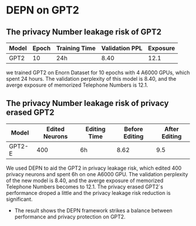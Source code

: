 # DEPN on GPT2

## The privacy Number leakage risk of GPT2

|Model|Epoch|Training Time|Validation PPL|Exposure|
|----|----|----|----|----|
|GPT2|10|24h|8.40|12.1|

we trained GPT2 on Enorn Dataset for 10 epochs with 4 A6000 GPUs, which spent 24 hours. The validation perplexity of this model is 8.40, and the averge exposure of memorized Telephone Numbers is 12.1.

## The privacy Number leakage risk of privacy erased GPT2

|Model|Edited Neurons|Editing Time|Before Editing|After Editing|
|----|----|----|----|----|
|GPT2-E|400|6h|8.62|9.5|

We used DEPN to aid the GPT2 in privacy leakage risk, which edited 400 privacy neurons and spent 6h on one A6000 GPU. The validation perplexity of the new model is 8.40, and the averge exposure of memorized Telephone Numbers becomes to 12.1. The privacy erased GPT2`s performance droped a little and the privacy leakage risk reduction is significant.

- The result shows the DEPN framework strikes a balance between performance and privacy protection on GPT2.
